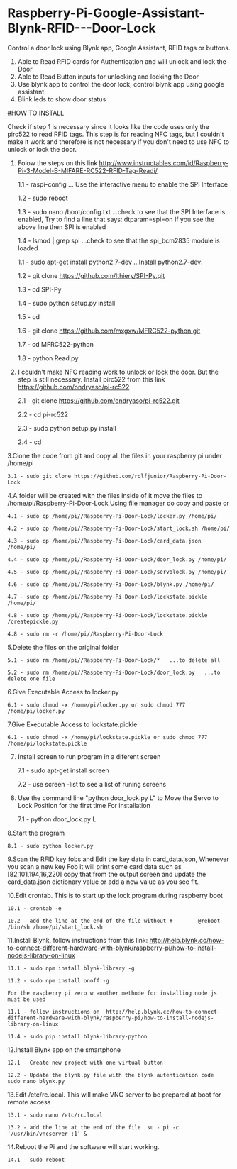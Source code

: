 # Raspberry-Pi-Google-Assistant-Blynk-RFID---Door-Lock
Control a door lock using Blynk app, Google Assistant, RFID  tags or buttons.
1. Able to Read RFID cards for Authentication and will unlock and lock the Door
2. Able to Read Button inputs for unlocking and locking the Door
3. Use blynk app to control the door lock, control blynk app using google assistant
4. Blink leds to show door status

#HOW TO INSTALL

Check if step 1 is necessary since it looks like the code uses only the pirc522 to read RFID tags.
This step is for reading NFC tags, but I couldn't make it work and therefore is not necessary if you don't need to use NFC to unlock or lock the door.
1.  Folow the steps on this link http://www.instructables.com/id/Raspberry-Pi-3-Model-B-MIFARE-RC522-RFID-Tag-Readi/

	1.1 - raspi-config  ... Use the interactive menu to enable the SPI Interface
	
	1.2 - sudo reboot
	
	1.3 - sudo nano /boot/config.txt   ...check to see that the SPI Interface is enabled, Try to find a line that says: dtparam=spi=on If you see the above line then SPI is enabled
	
	1.4 - lsmod | grep spi   ...check to see that the spi_bcm2835 module is loaded
	
	1.1 - sudo apt-get install python2.7-dev   ...Install python2.7-dev:
	
	1.2 - git clone https://github.com/lthiery/SPI-Py.git
	
	1.3 - cd SPI-Py
	
	1.4 - sudo python setup.py install
	
	1.5 - cd
	
	1.6 - git clone https://github.com/mxgxw/MFRC522-python.git
	
	1.7 - cd MFRC522-python
	
	1.8 - python Read.py

2. I couldn't make NFC reading work to unlock or lock the door. But the step is still necessary. Install pirc522 from this link https://github.com/ondryaso/pi-rc522

	2.1 - git clone https://github.com/ondryaso/pi-rc522.git
	
	2.2 - cd pi-rc522
	
	2.3 - sudo python setup.py install
	
	2.4 - cd

3.Clone the code from git and copy all the files in your raspberry pi under /home/pi

	3.1 - sudo git clone https://github.com/rolfjunior/Raspberry-Pi-Door-Lock
  
4.A folder will be created with the files inside of it move the files to /home/pi/Raspberry-Pi-Door-Lock
Using file manager do copy and paste or

	4.1 - sudo cp /home/pi//Raspberry-Pi-Door-Lock/locker.py /home/pi/
	
	4.2 - sudo cp /home/pi//Raspberry-Pi-Door-Lock/start_lock.sh /home/pi/
	
	4.3 - sudo cp /home/pi//Raspberry-Pi-Door-Lock/card_data.json /home/pi/
	
	4.4 - sudo cp /home/pi//Raspberry-Pi-Door-Lock/door_lock.py /home/pi/
	
	4.5 - sudo cp /home/pi//Raspberry-Pi-Door-Lock/servolock.py /home/pi/
	
	4.6 - sudo cp /home/pi//Raspberry-Pi-Door-Lock/blynk.py /home/pi/
	
	4.7 - sudo cp /home/pi//Raspberry-Pi-Door-Lock/lockstate.pickle /home/pi/
	
	4.8 - sudo cp /home/pi//Raspberry-Pi-Door-Lock/lockstate.pickle /createpickle.py
	
	4.8 - sudo rm -r /home/pi//Raspberry-Pi-Door-Lock

5.Delete the files on the original folder

	5.1 - sudo rm /home/pi//Raspberry-Pi-Door-Lock/*   ...to delete all
	
	5.2 - sudo rm /home/pi//Raspberry-Pi-Door-Lock/door_lock.py   ...to delete one file 

6.Give Executable Access to locker.py

	6.1 - sudo chmod -x /home/pi/locker.py or sudo chmod 777 /home/pi/locker.py
	
7.Give Executable Access to lockstate.pickle

	6.1 - sudo chmod -x /home/pi/lockstate.pickle or sudo chmod 777 /home/pi/lockstate.pickle
	
	
7. Install screen to run program in a diferent screen

	7.1 - sudo apt-get install screen
	
	7.2 - use screen -list to see a list of runing screens

7. Use the command line "python door_lock.py L" to Move the Servo to Lock Position for the first time For installation

	7.1 - python door_lock.py L

8.Start the program

	8.1 - sudo python locker.py

9.Scan the RFID key fobs and Edit the key data in card_data.json, Whenever you scan a new key Fob it will print some card data such as
[82,101,194,16,220] copy that from the output screen and update the card_data.json dictionary value or add a new value as you see fit.

10.Edit crontab. This is to start up the lock program during raspberry boot

	10.1 - crontab -e
	
	10.2 - add the line at the end of the file without #    	@reboot /bin/sh /home/pi/start_lock.sh

11.Install Blynk, follow instructions from this link: http://help.blynk.cc/how-to-connect-different-hardware-with-blynk/raspberry-pi/how-to-install-nodejs-library-on-linux

	11.1 - sudo npm install blynk-library -g
	
	11.2 - sudo npm install onoff -g
	
	For the raspberry pi zero w another methode for installing node js must be used
	
	11.1 - follow instructions on  http://help.blynk.cc/how-to-connect-different-hardware-with-blynk/raspberry-pi/how-to-install-nodejs-library-on-linux

	11.4 - sudo pip install blynk-library-python
	
12.Install Blynk app on the smartphone

	12.1 - Create new project with one virtual button
	
	12.2 - Update the blynk.py file with the blynk autentication code  sudo nano blynk.py
	
	
13.Edit /etc/rc.local. This will make VNC server to be prepared at boot for remote access

	13.1 - sudo nano /etc/rc.local
	
	13.2 - add the line at the end of the file	su - pi -c '/usr/bin/vncserver :1' &

14.Reboot the Pi and the software will start working.

	14.1 - sudo reboot
